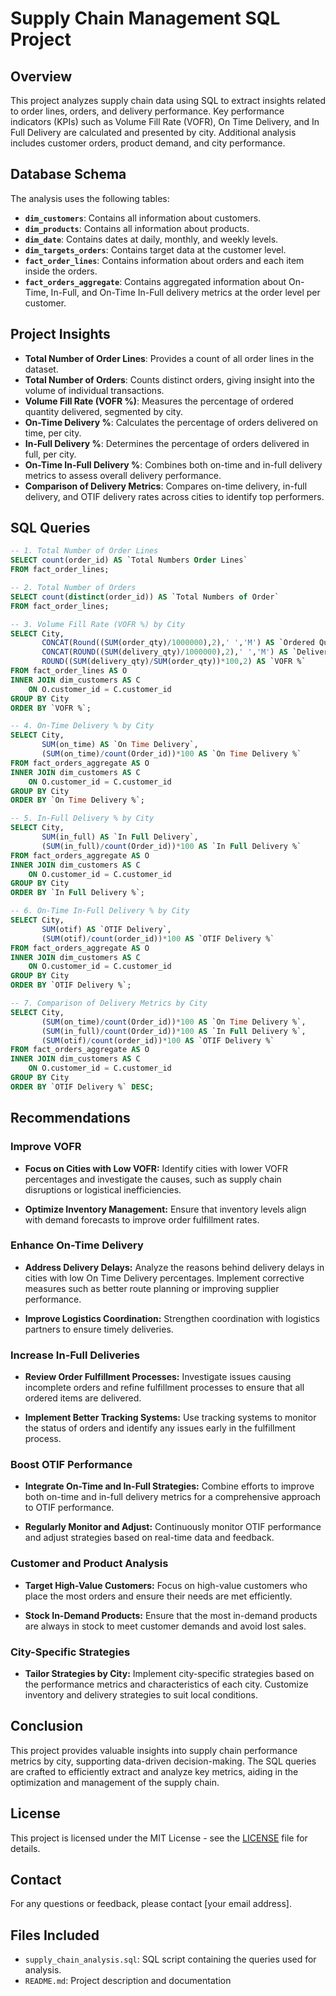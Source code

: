# Supply Chain Management SQL Project

## Overview

This project analyzes supply chain data using SQL to extract insights related to order lines, orders, and delivery performance. Key performance indicators (KPIs) such as Volume Fill Rate (VOFR), On Time Delivery, and In Full Delivery are calculated and presented by city. Additional analysis includes customer orders, product demand, and city performance.

## Database Schema

The analysis uses the following tables:

- **`dim_customers`**: Contains all information about customers.
- **`dim_products`**: Contains all information about products.
- **`dim_date`**: Contains dates at daily, monthly, and weekly levels.
- **`dim_targets_orders`**: Contains target data at the customer level.
- **`fact_order_lines`**: Contains information about orders and each item inside the orders.
- **`fact_orders_aggregate`**: Contains aggregated information about On-Time, In-Full, and On-Time In-Full delivery metrics at the order level per customer.

## Project Insights

- **Total Number of Order Lines**: Provides a count of all order lines in the dataset.
- **Total Number of Orders**: Counts distinct orders, giving insight into the volume of individual transactions.
- **Volume Fill Rate (VOFR %)**: Measures the percentage of ordered quantity delivered, segmented by city.
- **On-Time Delivery %**: Calculates the percentage of orders delivered on time, per city.
- **In-Full Delivery %**: Determines the percentage of orders delivered in full, per city.
- **On-Time In-Full Delivery %**: Combines both on-time and in-full delivery metrics to assess overall delivery performance.
- **Comparison of Delivery Metrics**: Compares on-time delivery, in-full delivery, and OTIF delivery rates across cities to identify top performers.

## SQL Queries

```sql
-- 1. Total Number of Order Lines
SELECT count(order_id) AS `Total Numbers Order Lines`
FROM fact_order_lines;
```
```sql
-- 2. Total Number of Orders
SELECT count(distinct(order_id)) AS `Total Numbers of Order`
FROM fact_order_lines;
```
```sql
-- 3. Volume Fill Rate (VOFR %) by City
SELECT City,
       CONCAT(Round((SUM(order_qty)/1000000),2),' ','M') AS `Ordered Quantity`,
       CONCAT(ROUND((SUM(delivery_qty)/1000000),2),' ','M') AS `Delivered Quantity`,
       ROUND((SUM(delivery_qty)/SUM(order_qty))*100,2) AS `VOFR %`
FROM fact_order_lines AS O
INNER JOIN dim_customers AS C
    ON O.customer_id = C.customer_id
GROUP BY City
ORDER BY `VOFR %`;
```
```sql
-- 4. On-Time Delivery % by City
SELECT City,
       SUM(on_time) AS `On Time Delivery`,
       (SUM(on_time)/count(Order_id))*100 AS `On Time Delivery %` 
FROM fact_orders_aggregate AS O
INNER JOIN dim_customers AS C
    ON O.customer_id = C.customer_id
GROUP BY City
ORDER BY `On Time Delivery %`;
```
```sql
-- 5. In-Full Delivery % by City
SELECT City,
       SUM(in_full) AS `In Full Delivery`,
       (SUM(in_full)/count(Order_id))*100 AS `In Full Delivery %` 
FROM fact_orders_aggregate AS O
INNER JOIN dim_customers AS C
    ON O.customer_id = C.customer_id
GROUP BY City
ORDER BY `In Full Delivery %`;
```
```sql
-- 6. On-Time In-Full Delivery % by City
SELECT City,
       SUM(otif) AS `OTIF Delivery`,
       (SUM(otif)/count(order_id))*100 AS `OTIF Delivery %`
FROM fact_orders_aggregate AS O
INNER JOIN dim_customers AS C
    ON O.customer_id = C.customer_id
GROUP BY City
ORDER BY `OTIF Delivery %`;
```
```sql
-- 7. Comparison of Delivery Metrics by City
SELECT City,
       (SUM(on_time)/count(Order_id))*100 AS `On Time Delivery %`,
       (SUM(in_full)/count(Order_id))*100 AS `In Full Delivery %`,
       (SUM(otif)/count(order_id))*100 AS `OTIF Delivery %`
FROM fact_orders_aggregate AS O
INNER JOIN dim_customers AS C
    ON O.customer_id = C.customer_id
GROUP BY City
ORDER BY `OTIF Delivery %` DESC;
```
## Recommendations

### Improve VOFR

- **Focus on Cities with Low VOFR:**
  Identify cities with lower VOFR percentages and investigate the causes, such as supply chain disruptions or logistical inefficiencies.

- **Optimize Inventory Management:**
  Ensure that inventory levels align with demand forecasts to improve order fulfillment rates.

### Enhance On-Time Delivery

- **Address Delivery Delays:**
  Analyze the reasons behind delivery delays in cities with low On Time Delivery percentages. Implement corrective measures such as better route planning or improving supplier performance.

- **Improve Logistics Coordination:**
  Strengthen coordination with logistics partners to ensure timely deliveries.

### Increase In-Full Deliveries

- **Review Order Fulfillment Processes:**
  Investigate issues causing incomplete orders and refine fulfillment processes to ensure that all ordered items are delivered.

- **Implement Better Tracking Systems:**
  Use tracking systems to monitor the status of orders and identify any issues early in the fulfillment process.

### Boost OTIF Performance

- **Integrate On-Time and In-Full Strategies:**
  Combine efforts to improve both on-time and in-full delivery metrics for a comprehensive approach to OTIF performance.

- **Regularly Monitor and Adjust:**
  Continuously monitor OTIF performance and adjust strategies based on real-time data and feedback.

### Customer and Product Analysis

- **Target High-Value Customers:**
  Focus on high-value customers who place the most orders and ensure their needs are met efficiently.

- **Stock In-Demand Products:**
  Ensure that the most in-demand products are always in stock to meet customer demands and avoid lost sales.

### City-Specific Strategies

- **Tailor Strategies by City:**
  Implement city-specific strategies based on the performance metrics and characteristics of each city. Customize inventory and delivery strategies to suit local conditions.

## Conclusion

This project provides valuable insights into supply chain performance metrics by city, supporting data-driven decision-making. The SQL queries are crafted to efficiently extract and analyze key metrics, aiding in the optimization and management of the supply chain.

## License

This project is licensed under the MIT License - see the [LICENSE](LICENSE) file for details.

## Contact

For any questions or feedback, please contact [your email address].

## Files Included

- `supply_chain_analysis.sql`: SQL script containing the queries used for analysis.
- `README.md`: Project description and documentation
